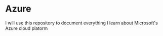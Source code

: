 # Azure
I will use this repository to document everything I learn about Microsoft's Azure cloud platorm
